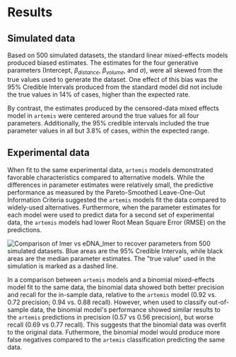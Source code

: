 # Results

## Simulated data

Based on 500 simulated datasets, the standard linear mixed-effects
models produced biased estimates. The estimates for the four
generative parameters (Intercept, $\beta_{distance}$, $\beta_{volume}$,
and $\sigma$), were all skewed from the true values used to generate
the dataset. One effect of this bias was the 95% Credible Intervals
produced from the standard model did not include the true values in
14% of cases, higher than the expected rate.

By contrast, the estimates produced by the censored-data
mixed effects model in `artemis` were centered around the true
values for all four parameters. Additionally, the 95% credible
intervals included the true parameter values in all but 3.8% of cases, within
the expected range.

## Experimental data

When fit to the same experimental data, `artemis` models demonstrated
favorable characteristics compared to alternative models. While the
differences in parameter estimates were relatively small, the
predictive performance as measured by the Pareto-Smoothed
Leave-One-Out Information Criteria suggested the `artemis` models fit
the data <!--better?--> compared to widely-used
alternatives. Furthermore, when the parameter estimates for each model
were used to predict data for a second set of experimental data, the
`artemis` models had lower Root Mean Square Error (RMSE) on the
predictions.

![Comparison of lmer vs eDNA_lmer to recover parameters from
500 simulated datasets. Blue areas are the 95\% Credible Intervals,
while black areas are the median parameter estimates. The "true value"
used in the simulation is marked as a dashed
line.](analysis/figs/coef_est_compare.png)

<!-- this figure did not
show up in @Von's pdf-->

In a comparison between `artemis` models and a binomial mixed-effects
model fit to the same data, the binomial data showed both better
precision and recall for the in-sample data, relative to the `artemis`
model (0.92 vs. 0.72 precision; 0.94 vs. 0.88 recall). However, when
used to classify out-of-sample data, the binomial model's performance
showed similar results to the `artemis` predictions in precision (0.57
vs 0.56 precision), but worse recall (0.69 vs 0.77 recall). This
suggests that the binomial data was overfit to the original
data. Futhermore, the binomial model would produce more false
negatives compared to the `artemis` classification predicting the same
data.
